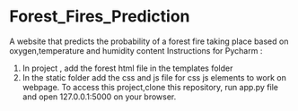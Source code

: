 # Forest_Fires_Prediction
A website that predicts the probability of a forest fire taking place based on oxygen,temperature and humidity content
Instructions for Pycharm :
1) In project , add the forest html file in the templates folder
2) In the static folder add the css and js file for css js elements to work on webpage.
To access this project,clone this repository, run app.py file and open 127.0.0.1:5000 on your browser.
